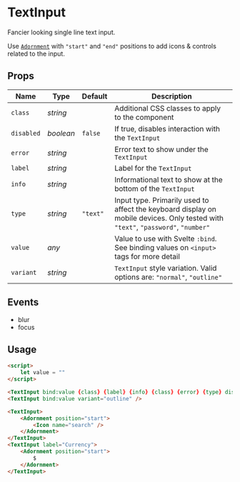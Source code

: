 # TextInput
Fancier looking single line text input.

Use [`Adornment`](./adornment.md) with `"start"` and `"end"` positions to add
icons & controls related to the input.

## Props
| Name | Type | Default | Description |
| --- | --- | --- | --- |
| `class` | _string_ | | Additional CSS classes to apply to the component
| `disabled` | _boolean_ | `false` | If true, disables interaction with the `TextInput`
| `error` | _string_ | | Error text to show under the `TextInput`
| `label` | _string_ | | Label for the `TextInput`
| `info` | _string_ | | Informational text to show at the bottom of the `TextInput`
| `type` | _string_ | `"text"` | Input type. Primarily used to affect the keyboard display on mobile devices. Only tested with `"text"`, `"password"`, `"number"`
| `value` | _any_ | | Value to use with Svelte `:bind`. See binding values on `<input>` tags for more detail
| `variant` | _string_ | | `TextInput` style variation. Valid options are: `"normal"`, `"outline"`

## Events
- blur
- focus

## Usage
```html
<script>
    let value = ""
</script>

<TextInput bind:value {class} {label} {info} {class} {error} {type} disabled />
<TextInput bind:value variant="outline" />

<TextInput>
    <Adornment position="start">
        <Icon name="search" />
    </Adornment>
</TextInput>
<TextInput label="Currency">
    <Adornment position="start">
        $
    </Adornment>
</TextInput>
```
